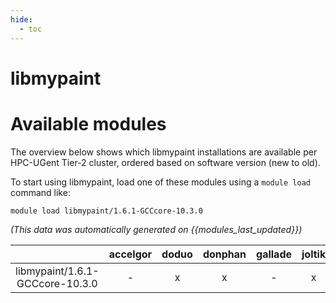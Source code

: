 ```yaml
---
hide:
  - toc
---
```


libmypaint
==========

# Available modules


The overview below shows which libmypaint installations are available per HPC-UGent Tier-2 cluster, ordered based on software version (new to old).

To start using libmypaint, load one of these modules using a `module load` command like:

```shell
module load libmypaint/1.6.1-GCCcore-10.3.0
```

*(This data was automatically generated on {{modules_last_updated}})*  

| |accelgor|doduo|donphan|gallade|joltik|shinx|skitty|
| :---: | :---: | :---: | :---: | :---: | :---: | :---: | :---: |
|libmypaint/1.6.1-GCCcore-10.3.0|-|x|x|-|x|-|-|

